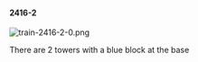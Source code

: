 #### 2416-2
![train-2416-2-0.png](https://github.com/lil-lab/nlvr/raw/master/nlvr/train/images/4/train-2416-2-0.png "train-2416-2-0.png")

There are 2 towers with a blue block at the base